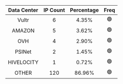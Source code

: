 | Data Center | IP Count | Percentage | Freq |
|:------------:|:--------:|:-----------:|:-----:|
| Vultr | 6 | 4.35% | 🟢 |
| AMAZON | 5 | 3.62% | 🟢 |
| OVH | 4 | 2.90% | 🟢 |
| PSINet | 2 | 1.45% | 🟢 |
| HIVELOCITY | 1 | 0.72% | 🟢 |
| OTHER | 120 | 86.96% | 🟢 |